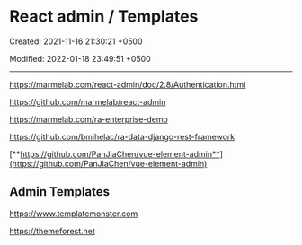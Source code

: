 # React admin / Templates

Created: 2021-11-16 21:30:21 +0500

Modified: 2022-01-18 23:49:51 +0500

---

<https://marmelab.com/react-admin/doc/2.8/Authentication.html>

<https://github.com/marmelab/react-admin>

<https://marmelab.com/ra-enterprise-demo>

<https://github.com/bmihelac/ra-data-django-rest-framework>

[**https://github.com/PanJiaChen/vue-element-admin**](https://github.com/PanJiaChen/vue-element-admin)

## Admin Templates

<https://www.templatemonster.com>

<https://themeforest.net>
